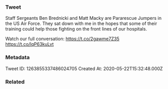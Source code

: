 ### Tweet
Staff Sergeants Ben Brednicki and Matt Macky are Pararescue Jumpers in the US Air Force. They sat down with me in the hopes that some of their training could help those fighting on the front lines of our hospitals.

Watch our full conversation: https://t.co/2gawme7Z35 https://t.co/lqP63kuLvt

### Metadata
Tweet ID: 1263855337486024705
Created At: 2020-05-22T15:32:48.000Z

### Related

